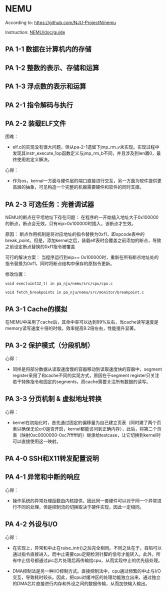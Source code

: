 # NEMU

According to: https://github.com/NJU-ProjectN/nemu

Instruction: [NEMU/doc/guide](https://github.com/kyhsdjq/NEMU/blob/main/doc/guide/index.md)

## PA 1-1 数据在计算机内的存储

## PA 1-2 整数的表示、存储和运算

## PA 1-3 浮点数的表示和运算

## PA 2-1 指令解码与执行

## PA 2-2 装载ELF文件

困难：

- elf.c的实现没有很大问题，但从pa-2-1遗留下jmp_rm_v未实现。实现过程中发现其instr_execute_1op函数定义与jmp_rm_b不同，并且涉及到len置0，最终使用宏定义解决。

心得：

- 作为os，kernal一方面与硬件层的端口直接进行交互，另一方面为软件提供更高层的抽象，可见构造一个完整的机器需要硬件和软件的同时支撑。

## PA 2-3 可选任务：完善调试器

NEMU的断点在平坦地址下存在问题：
    在程序的一开始插入地址大于0x100000的断点，断点会无效。只有eip>0x100000时插入，该断点才生效。

原因：
    断点作用机制是将对应地址的指令替换为0xf1，即opcode表中的break_point。但是，添加kernel之后，装载elf表时会覆盖之前添加的断点，导致之前设定断点替换的0xf1指令被覆盖

可行的解决方案：
    当程序运行到eip== 0x100000时，重新在所有断点地址处的指令替换为0xf1，同时将断点结构中保存的原指令更新。

修改位置：

```
void exec(uint32_t) in pa_nju/nemu/src/cpu/cpu.c

void fetch_breakpoints in pa_nju/nemu/src/monitor/breakpoint.c
```

## PA 3-1 Cache的模拟

在NEMU中采用了cache后，其命中率可以达到99%左右，当cache读写速度是memory读写速度十倍的时候，效率提高9.2倍左右，性能提升显著。

## PA 3-2 保护模式（分段机制）

心得：

- 同样是将部分数据从读取速度慢的容器移动到读取速度快的容器中，segment register采用了和cache不同的实现方式，原因在于segment register只关注若干特殊指令和固定的segments，而cache需要关注所有数据的读写。

## PA 3-3 分页机制 & 虚拟地址转换

心得：

- kernel在初始化时，首先通过固定的偏移量为自己建立页表（同时建了两个页表以确保无论cr0是否开启，kernel都能访问到正确内存），此后，将第二个页表（映射0xc0000000-0xc7ffffff的）继承给testcase，让它切换到kernel时可以直接使用这一映射。

## PA 4-0 SSH和X11转发配置说明

## PA 4-1 异常和中断的响应

心得：

- 操作系统的异常处理函数由内核提供，因此同一套硬件可以对于同一个异常进行不同的处理，但是控制流的切换取决于硬件实现，因此一定相同。

## PA 4-2 外设与I/O

心得：

- 在实现上，异常和中止在raise_intr()之后完全相同。不同之处在于，自陷可以通过指令直接进入，而中止需要cpu定期检测针脚的信号才能转入。此外，所有中止信号都通过pic芯片处理后再传输给cpu，从而实现中止的优先级处理。

- DMA控制法是另一种I/O控制方式。直接控制法中，cpu通过频繁的中止与I/O交互，导致耗时较长。因此，把cpu对缓冲区的处理功能独立出来，通过独立的DMA芯片直接进行内存和外设之间的数据传输，从而加快输入输出。
